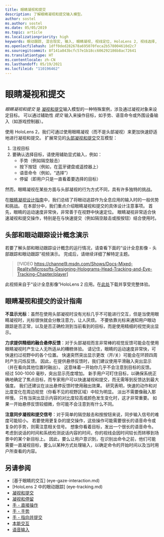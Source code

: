 ```yaml
---
title: 眼睛凝视和提交
description: 了解眼睛凝视和提交输入模型。
author: sostel
ms.author: sostel
ms.date: 05/05/2019
ms.topic: article
ms.localizationpriority: high
keywords: 眼动跟踪, 混合现实, 输入, 眼睛凝视, 视线定位, HoloLens 2, 视线选择, 混合现实头戴显示设备, windows 混合现实头戴显示设备, 虚拟现实头戴显示设备, HoloLens, MRTK, 混合现实工具包, 凝视
ms.openlocfilehash: 1dff0ded282678a695070feca2b578004610d2c7
ms.sourcegitcommit: 8f141a843bcfc57e1b18cc606292186b8ac72641
ms.translationtype: HT
ms.contentlocale: zh-CN
ms.lasthandoff: 05/19/2021
ms.locfileid: "110196462"
---
```

# <a name="eye-gaze-and-commit"></a>眼睛凝视和提交

_眼睛凝视和提交_ 是 [凝视和提交](gaze-and-commit.md)输入模型的一种特殊案例，涉及通过凝视对象来设定目标。 可以通过辅助性 _提交_ 输入来操作目标，如手势、语音命令或外围设备输入（如游戏控制器）。 

使用 HoloLens 2，我们可通过使用眼睛凝视（而不是头部凝视）来更加快速舒适地进行凝视和提交。  扩展常见的[头部凝视和提交](gaze-and-commit.md)交互模型： 
1. 注视目标 
2. 要确认选择目标，请使用辅助显式输入，例如：  
   - 手势（例如隔空敲击）
   - 按下按钮（例如，在蓝牙键盘或遥控器上）
   - 语音命令（例如，“选择”）
   - 停留（即用户只是一直看着要选择的目标）

然而，眼睛凝视在某些方面与头部凝视的行为方式不同，具有许多独特的挑战。 

在[眼睛凝视设计指南](eye-tracking.md)中，我们总结了将眼动追踪作为全息应用的输入时的一般优势和挑战。 在本部分中，我们重点介绍眼睛凝视和提交的具体设计注意事项。 
首先，眼睛的运动速度非常快，非常善于在视野中快速定位。 眼睛凝视非常适合快速凝视和提交操作，特别是在与快速提交（例如隔空敲击或按按钮）结合使用时。

## <a name="head-and-eye-tracking-design-concepts-demo"></a>头部和眼动跟踪设计概念演示

若要了解头部和眼动跟踪设计概念的运行情况，请查看下面的“设计全息影像 - 头部跟踪和眼动跟踪”视频演示。 完成后，请继续详细了解特定主题。

> [!VIDEO https://channel9.msdn.com/Shows/Docs-Mixed-Reality/Microsofts-Designing-Holograms-Head-Tracking-and-Eye-Tracking-Chapter/player]

此视频来自于“设计全息影像”HoloLens 2 应用。在[此处](https://aka.ms/dhapp)下载并享受完整体验。
   
## <a name="design-guidelines-for-eye-gaze-and-commit"></a>眼睛凝视和提交的设计指南

**不显示光标**：虽然在使用头部凝视时没有光标几乎不可能进行交互，但是当使用眼睛凝视时，光标很快就会分散注意力，让人厌烦。 不要依靠光标来通知用户眼动跟踪是否正常，以及是否正确检测到当前看到的目标，而是使用精细的视觉突出显示。

**力求提供精细的融合悬停反馈**：对于头部凝视而言非常棒的视觉反馈可能会在使用眼睛凝视时产生让人无所适从的糟糕体验。 请记住，眼睛的运动速度非常快，可快速扫过视野中的各个位置。 快速突然突出显示更改（开/关）可能会在环顾四周时产生闪烁反馈。 因此，在提供悬停反馈时，我们建议使用平滑融入突出显示（并在看向其他位置时融出）。 这意味着一开始你几乎不会注意到目标的反馈。 经过 500-1000 毫秒，突出显示亮度增加。 新手用户可盯住目标，以确保系统正确地确定了焦点目标，而专家用户可以快速凝视和提交，而无需等到反馈达到最大强度。 我们还建议在淡出悬停反馈时使用融出效果。 研究表明，快速的动作和对比度变化在周边视觉（你看不见的视野区域）中较为明显。
淡出不需要像融入那样慢。 只有当突出显示内容的对比度较高或颜色发生变化时，这才非常重要。 如果一开始悬停反馈较细微，你可能不会注意到有什么不同。

**注意同步凝视和提交信号**：对于简单的隔空敲击和按按钮来说，同步输入信号的难度可能较小。 若要使用更复杂的提交操作，这些操作可能需要很长的语音命令或复杂的手势，则需注意相关信号。 想象你看着目标，发出一个很长的语音命令。 考虑到说话的时间和系统检测说话内容的时间，你的视线会因时间较长而转移到场景中的某个新目标上。 因此，要么让用户意识到，在识别出命令之前，他们可能需要一直凝视目标，要么以某种方式处理输入，以确定命令的开始时间以及当时用户所查看的内容。

## <a name="see-also"></a>另请参阅

* [基于眼睛的交互] (eye-gaze-interaction.md)
* [HoloLens 2 中的眼动跟踪] (eye-tracking.md)
* [凝视和提交](gaze-and-commit.md)
* [凝视和停留](gaze-and-dwell.md)
* [手 - 直接操作](direct-manipulation.md)
* [手 - 手势](gaze-and-commit.md#composite-gestures)
* [手 - 指向并提交](point-and-commit.md)
* [本能交互](interaction-fundamentals.md)
* [语音输入](voice-input.md)
